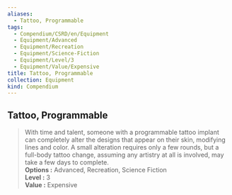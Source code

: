 ```yaml
---
aliases:
  - Tattoo, Programmable
tags:
  - Compendium/CSRD/en/Equipment
  - Equipment/Advanced
  - Equipment/Recreation
  - Equipment/Science-Fiction
  - Equipment/Level/3
  - Equipment/Value/Expensive
title: Tattoo, Programmable
collection: Equipment
kind: Compendium
---
```

## Tattoo, Programmable  
  
>With time and talent, someone with a programmable tattoo implant can completely alter the designs that appear on their skin, modifying lines and color. A small alteration requires only a few rounds, but a full-body tattoo change, assuming any artistry at all is involved, may take a few days to complete.  
> **Options :** Advanced, Recreation, Science Fiction  
> **Level :** 3  
> **Value :** Expensive